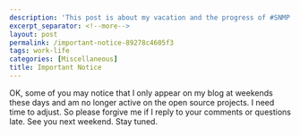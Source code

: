```yaml
---
description: 'This post is about my vacation and the progress of #SNMP.'
excerpt_separator: <!--more-->
layout: post
permalink: /important-notice-89278c4605f3
tags: work-life
categories: [Miscellaneous]
title: Important Notice
---
```

OK, some of you may notice that I only appear on my blog at weekends these days and am no longer active on the open source projects. I need time to adjust. So please forgive me if I reply to your comments or questions late. See you next weekend. Stay tuned.
<!--more-->